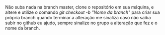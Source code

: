 Não suba nada na branch master, clone o repositório em sua máquina, e altere e utilize o comando *git checkout -b "Nome da branch"* para criar sua própria branch quando terminar a alteração me sinaliza caso não saiba subir no github eu ajudo, sempre sinalize no grupo a alteração que fez e o nome da branch.
